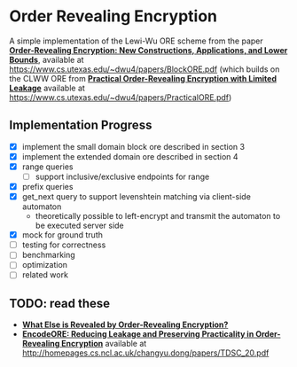 # Order Revealing Encryption

A simple implementation of the Lewi-Wu ORE scheme from the
paper [**Order-Revealing Encryption: New Constructions, Applications, and Lower Bounds**](./BlockORE.pdf),
available at https://www.cs.utexas.edu/~dwu4/papers/BlockORE.pdf (which builds on the CLWW ORE
from [**Practical Order-Revealing Encryption with Limited Leakage**](./PracticalORE.pdf)
available at https://www.cs.utexas.edu/~dwu4/papers/PracticalORE.pdf)

## Implementation Progress

* [x] implement the small domain block ore described in section 3
* [x] implement the extended domain ore described in section 4
* [x] range queries
    * [ ] support inclusive/exclusive endpoints for range
* [x] prefix queries
* [x] get_next query to support levenshtein matching via client-side automaton
    * theoretically possible to left-encrypt and transmit the automaton to be executed server side
* [x] mock for ground truth
* [ ] testing for correctness
* [ ] benchmarking
* [ ] optimization
* [ ] related work

## TODO: read these

* [**What Else is Revealed by Order-Revealing Encryption?**](https://eprint.iacr.org/2016/786.pdf)
* [**EncodeORE: Reducing Leakage and Preserving Practicality in Order-Revealing Encryption**](./EncodeORE.pdf)
  available at http://homepages.cs.ncl.ac.uk/changyu.dong/papers/TDSC_20.pdf